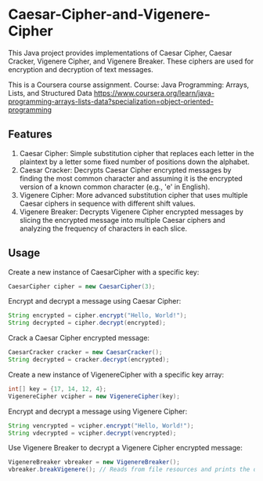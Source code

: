 # Caesar-Cipher-and-Vigenere-Cipher
This Java project provides implementations of Caesar Cipher, Caesar Cracker, Vigenere Cipher, and Vigenere Breaker. These ciphers are used for encryption and decryption of text messages.

This is a Coursera course assignment. Course: Java Programming: Arrays, Lists, and Structured Data https://www.coursera.org/learn/java-programming-arrays-lists-data?specialization=object-oriented-programming

## Features
1. Caesar Cipher: Simple substitution cipher that replaces each letter in the plaintext by a letter some fixed number of positions down the alphabet.
2. Caesar Cracker: Decrypts Caesar Cipher encrypted messages by finding the most common character and assuming it is the encrypted version of a known common character (e.g., 'e' in English).
3. Vigenere Cipher: More advanced substitution cipher that uses multiple Caesar ciphers in sequence with different shift values.
4. Vigenere Breaker: Decrypts Vigenere Cipher encrypted messages by slicing the encrypted message into multiple Caesar ciphers and analyzing the frequency of characters in each slice.

## Usage
Create a new instance of CaesarCipher with a specific key:
```java
CaesarCipher cipher = new CaesarCipher(3);
```
Encrypt and decrypt a message using Caesar Cipher:
```java
String encrypted = cipher.encrypt("Hello, World!");
String decrypted = cipher.decrypt(encrypted);
```
Crack a Caesar Cipher encrypted message:
```java
CaesarCracker cracker = new CaesarCracker();
String decrypted = cracker.decrypt(encrypted);
```
Create a new instance of VigenereCipher with a specific key array:
```java
int[] key = {17, 14, 12, 4};
VigenereCipher vcipher = new VigenereCipher(key);
```
Encrypt and decrypt a message using Vigenere Cipher:
```java
String vencrypted = vcipher.encrypt("Hello, World!");
String vdecrypted = vcipher.decrypt(vencrypted);
```
Use Vigenere Breaker to decrypt a Vigenere Cipher encrypted message:
```java
VigenereBreaker vbreaker = new VigenereBreaker();
vbreaker.breakVigenere(); // Reads from file resources and prints the decrypted message and the language used.
```
